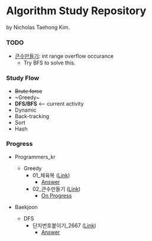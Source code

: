 # Algorithm Study Repository

by Nicholas Taehong Kim.

### TODO
- [큰수만들기](https://github.com/rlaxoghd94/Algorithm_Study/blob/master/Programmers_kr/Greedy/02_%ED%81%B0%EC%88%98%EB%A7%8C%EB%93%A4%EA%B8%B0/Main.java): int range overflow occurance
	- Try BFS to solve this.

### Study Flow
- ~~Brute force~~
- ~Greedy~
- **DFS/BFS** <-- current activity
- Dynamic
- Back-tracking
- Sort
- Hash

### Progress
- Programmers_kr
	- Greedy
		- 01_체육복 ([Link](https://programmers.co.kr/learn/courses/30/lessons/42862))
			- [Answer](https://github.com/rlaxoghd94/Algorithm_Study/blob/master/Programmers_kr/Greedy/01_%EC%B2%B4%EC%9C%A1%EB%B3%B5/Main.java)
		- 02_큰수만들기 ([Link](https://programmers.co.kr/learn/courses/30/lessons/42883))
			- [On Progress](https://github.com/rlaxoghd94/Algorithm_Study/blob/master/Programmers_kr/Greedy/02_%ED%81%B0%EC%88%98%EB%A7%8C%EB%93%A4%EA%B8%B0/Main.java)

- Baekjoon
	- DFS
		- 단지번호붙이기_2667 ([Link](https://www.acmicpc.net/problem/2667))
			- [Answer](https://github.com/rlaxoghd94/Algorithm_Study/blob/master/Baekjoon/DFS/2667.java)
